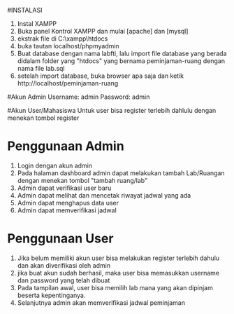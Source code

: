 #INSTALASI

1. Instal XAMPP 
2. Buka panel Kontrol XAMPP dan mulai [apache] dan [mysql]
3. ekstrak file di C:\xampp\htdocs
4. buka tautan localhost/phpmyadmin
5. Buat database dengan nama labfti, lalu import file database yang berada didalam folder yang "htdocs" yang bernama peminjaman-ruang dengan nama file lab.sql
6. setelah import database, buka browser apa saja dan ketik http://localhost/peminjaman-ruang

#Akun Admin
Username: admin
Password: admin

#Akun User/Mahasiswa
Untuk user bisa register terlebih dahlulu dengan menekan tombol register

# Penggunaan Admin
1. Login dengan akun admin
2. Pada halaman dashboard admin dapat melakukan tambah Lab/Ruangan dengan menekan tombol "tambah ruang/lab"
3. Admin dapat verifikasi user baru
4. Admin dapat melihat dan mencetak riwayat jadwal yang ada
5. Admin dapat menghapus data user
6. Admin dapat memverifikasi jadwal

# Penggunaan User
1. Jika belum memiliki akun user bisa melakukan register terlebih dahulu dan akan diverifikasi oleh admin
2. jika buat akun sudah berhasil, maka user bisa memasukkan username dan password yang telah dibuat
3. Pada tampilan awal, user bisa memilih lab mana yang akan dipinjam beserta kepentinganya.
4. Selanjutnya admin akan memverifikasi jadwal peminjaman